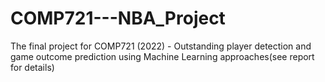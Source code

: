 # COMP721---NBA_Project
The final project for COMP721 (2022) - Outstanding player detection and game outcome prediction using Machine Learning approaches(see report for details)
